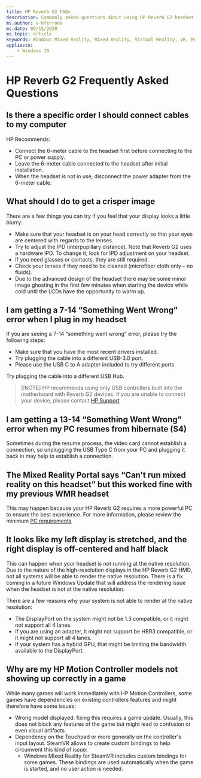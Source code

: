 ```yaml
---
title: HP Reverb G2 FAQs
description: Commonly asked questions about using HP Reverb G2 headset
ms.author: v-hferrone
ms.date: 09/15/2020
ms.topic: article
keywords: Windows Mixed Reality, Mixed Reality, Virtual Reality, VR, MR, Troubleshoot, Errors, Help, Support, Performance
appliesto:
    - Windows 10
---
```


# HP Reverb G2 Frequently Asked Questions

## Is there a specific order I should connect cables to my computer

HP Recommends:

- Connect the 6-meter cable to the headset first before connecting to the PC or power supply.
- Leave the 6-meter cable connected to the headset after initial installation.
- When the headset is not in use, disconnect the power adapter from the 6-meter cable.

## What should I do to get a crisper image

There are a few things you can try if you feel that your display looks a little blurry:

- Make sure that your headset is on your head correctly so that your eyes are centered with regards to the lenses.
- Try to adjust the IPD (interpupillary distance). Note that Reverb G2 uses a hardware IPD. To change it, look for IPD adjustment on your headset.
- If you need glasses or contacts, they are still required.
- Check your lenses if they need to be cleaned (microfiber cloth only – no fluids).
- Due to the advanced design of the headset there may be some minor image ghosting in the first few minutes when starting the device while cold until the LCDs have the opportunity to warm up.

## I am getting a 7-14 “Something Went Wrong” error when I plug in my headset

If you are seeing a 7-14 “something went wrong” error, please try the following steps:

- Make sure that you have the most recent drivers installed.
- Try plugging the cable into a different USB-3.0 port.
- Please use the USB C to A adapter included to try different ports.

Try plugging the cable into a different USB Hub.  

> [!NOTE] HP recommends using only USB controllers built into the motherboard with Reverb G2
> devices.
> If you are unable to connect your device, please contact [HP Support](https://support.hp.com/us-en)

## I am getting a 13-14 “Something Went Wrong” error when my PC resumes from hibernate (S4)

Sometimes during the resume process, the video card cannot establish a connection, so unplugging the USB Type C from your PC and plugging it back in may help to establish a connection.

## The Mixed Reality Portal says “Can't run mixed reality on this headset” but this worked fine with my previous WMR headset

This may happen because your HP Reverb G2 requires a more powerful PC to ensure the best experience. For more information, please review the minimum [PC requirements](windows-mixed-reality-minimum-pc-hardware-compatibility-guidelines.md##Compatibility-guidelines)

## It looks like my left display is stretched, and the right display is off-centered and half black

This can happen when your headset is not running at the native resolution. Due to the nature of the high-resolution displays in the HP Reverb G2 HMD, not all systems will be able to render the native resolution. There is a fix coming in a future Windows Update that will address the rendering issue when the headset is not at the native resolution.

There are a few reasons why your system is not able to render at the native resolution:

- The DisplayPort on the system might not be 1.3 compatible, or it might not support all 4 lanes.
- If you are using an adapter, it might not support be HBR3 compatible, or it might not support all 4 lanes.
- If your system has a hybrid GPU, that might be limiting the bandwidth available to the DisplayPort.

## Why are my HP Motion Controller models not showing up correctly in a game

While many games will work immediately with HP Motion Controllers, some games have dependencies on existing controllers features and might therefore have some issues:

- Wrong model displayed: fixing this requires a game update. Usually, this does not block any features of the game but might lead to confusion or even visual artifacts.
- Dependency on the Touchpad or more generally on the controller's input layout. SteamVR allows to create custom bindings to help circumvent this kind of issue:
    - Windows Mixed Reality for SteamVR includes custom bindings for some games. These bindings are used automatically when the game is started, and no user action is needed.